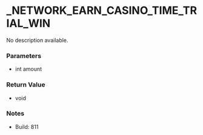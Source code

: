 # _NETWORK_EARN_CASINO_TIME_TRIAL_WIN

No description available.

### Parameters
* int amount

### Return Value
* void

### Notes
* Build: 811

